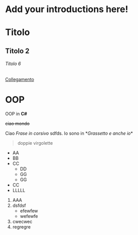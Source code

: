 # Add your introductions here!

# Titolo
## Titolo 2

###### Titolo 6

[Collegamento](https://www.google.it/)

# OOP 


OOP in **C#**

~~ciao mondo~~

Ciao *Frase in corsivo* sdfds.
Io sono in \**Grassetto e anche io**

> doppie virgolette

* AA
* BB
* CC
    * DD
    * GG
    * GG
* CC
* LLLLL

1. AAA
1. dsfdsf
    * efewfew
    * wefewfe
1. cwecwec
1. regregre
